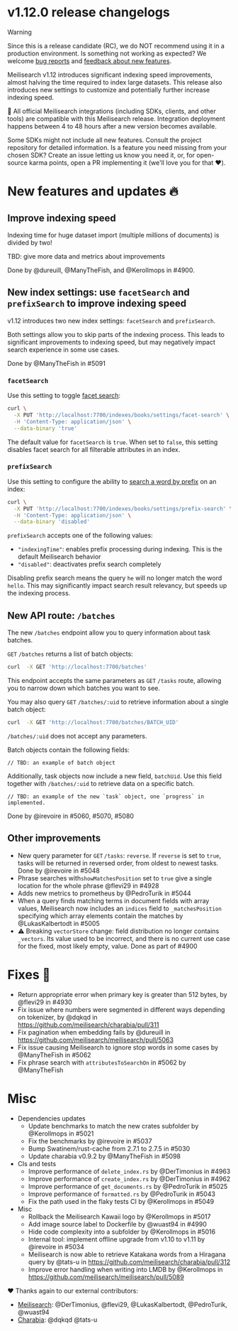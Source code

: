 # v1.12.0 release changelogs

<!-- The following line should ONLY be put PRE-release changelogs -->
> [!WARNING]
> Since this is a release candidate (RC), we do NOT recommend using it in a production environment. Is something not working as expected? We welcome [bug reports](https://github.com/meilisearch/meilisearch/issues/new/choose) and [feedback about new features](https://github.com/meilisearch/product/discussions).

Meilisearch v1.12 introduces significant indexing speed improvements, almost halving the time required to index large datasets. This release also introduces new settings to customize and potentially further increase indexing speed.

<!-- The following lines should NOT be put in the PRE-release changelogs -->
🧰 All official Meilisearch integrations (including SDKs, clients, and other tools) are compatible with this Meilisearch release. Integration deployment happens between 4 to 48 hours after a new version becomes available.

<!-- The following lines should NOT be put in the PRE-release changelogs -->
Some SDKs might not include all new features. Consult the project repository for detailed information. Is a feature you need missing from your chosen SDK? Create an issue letting us know you need it, or, for open-source karma points, open a PR implementing it (we'll love you for that ❤️).

# New features and updates 🔥

## Improve indexing speed

Indexing time for huge dataset import (multiple millions of documents) is divided by two!

TBD: give more data and metrics about improvements

Done by @dureuill, @ManyTheFish, and @Kerollmops in #4900.

## New index settings: use `facetSearch` and `prefixSearch` to improve indexing speed

v1.12 introduces two new index settings: `facetSearch` and `prefixSearch`.

Both settings allow you to skip parts of the indexing process. This leads to significant improvements to indexing speed, but may negatively impact search experience in some use cases.

Done by @ManyTheFish in #5091

### `facetSearch`

Use this setting to toggle [facet search](https://www.meilisearch.com/docs/learn/filtering_and_sorting/search_with_facet_filters#searching-facet-values):

```bash
curl \
  -X PUT 'http://localhost:7700/indexes/books/settings/facet-search' \
  -H 'Content-Type: application/json' \
  --data-binary 'true'
```

The default value for `facetSearch` is `true`. When set to `false`, this setting disables facet search for all filterable attributes in an index.

### `prefixSearch`

Use this setting to configure the ability to [search a word by prefix](https://www.meilisearch.com/docs/learn/engine/prefix) on an index:

```bash
curl \
  -X PUT 'http://localhost:7700/indexes/books/settings/prefix-search' \
  -H 'Content-Type: application/json' \
  --data-binary 'disabled'
```

`prefixSearch` accepts one of the following values:

- `"indexingTime"`: enables prefix processing during indexing. This is the default Meilisearch behavior
- `"disabled"`: deactivates prefix search completely


Disabling prefix search means the query `he` will no longer match the word `hello`. This may significantly impact search result relevancy, but speeds up the indexing process.

## New API route: `/batches`

The new `/batches` endpoint allow you to query information about task batches.

`GET` `/batches` returns a list of batch objects:

```sh
curl  -X GET 'http://localhost:7700/batches'
```

This endpoint accepts the same parameters as `GET` `/tasks` route, allowing you to narrow down which batches you want to see.

You may also query `GET` `/batches/:uid` to retrieve information about a single batch object:

```sh
curl  -X GET 'http://localhost:7700/batches/BATCH_UID'
```

`/batches/:uid` does not accept any parameters.

Batch objects contain the following fields:

```json5
// TBD: an example of batch object
```

Additionally, task objects now include a new field, `batchUid`. Use this field together with `/batches/:uid` to retrieve data on a specific batch.

```json5
// TBD: an example of the new `task` object, one `progress` in implemented.
```

Done by @irevoire in #5060, #5070, #5080

## Other improvements

* New query parameter for `GET` `/tasks`: `reverse`. If `reverse` is set to `true`, tasks will be returned in reversed order, from oldest to newest tasks. Done by @irevoire in #5048
* Phrase searches with`showMatchesPosition` set to `true` give a single location for the whole phrase @flevi29 in #4928
* Adds new metrics to prometheus by @PedroTurik in #5044
* When a query finds matching terms in document fields with array values,  Meilisearch now includes an `indices` field to `_matchesPosition` specifying which array elements contain the matches by @LukasKalbertodt in #5005
* ⚠️ Breaking `vectorStore` change: field distribution no longer contains `_vectors`. Its value used to be incorrect, and there is no current use case for the fixed, most likely empty, value. Done as part of #4900

# Fixes 🐞

* Return appropriate error when primary key is greater than 512 bytes, by @flevi29 in #4930
* Fix issue where numbers were segmented in different ways depending on tokenizer, by @dqkqd in https://github.com/meilisearch/charabia/pull/311
* Fix pagination when embedding fails by @dureuill in https://github.com/meilisearch/meilisearch/pull/5063
* Fix issue causing Meilisearch to ignore stop words in some cases by @ManyTheFish in #5062
* Fix phrase search with `attributesToSearchOn` in #5062 by @ManyTheFish
# Misc

* Dependencies updates
  * Update benchmarks to match the new crates subfolder by @Kerollmops in #5021
  * Fix the benchmarks by @irevoire in #5037
  * Bump Swatinem/rust-cache from 2.7.1 to 2.7.5 in #5030
  * Update charabia v0.9.2 by @ManyTheFish in #5098
* CIs and tests
  * Improve performance of `delete_index.rs` by @DerTimonius in #4963
  * Improve performance of `create_index.rs` by @DerTimonius in #4962
  * Improve performance of `get_documents.rs` by @PedroTurik in #5025
  * Improve performance of `formatted.rs` by @PedroTurik in #5043
  * Fix the path used in the flaky tests CI by @Kerollmops in #5049
* Misc
  * Rollback the Meilisearch Kawaii logo by @Kerollmops in #5017
  * Add image source label to Dockerfile by @wuast94 in #4990
  * Hide code complexity into a subfolder by @Kerollmops in #5016
  * Internal tool: implement offline upgrade from v1.10 to v1.11 by @irevoire in #5034
  * Meilisearch is now able to retrieve Katakana words from a Hiragana query by @tats-u in https://github.com/meilisearch/charabia/pull/312
  * Improve error handling when writing into LMDB by @Kerollmops in https://github.com/meilisearch/meilisearch/pull/5089

❤️ Thanks again to our external contributors:
- [Meilisearch](https://github.com/meilisearch/meilisearch): @DerTimonius, @flevi29, @LukasKalbertodt, @PedroTurik, @wuast94
- [Charabia](https://github.com/meilisearch/charabia): @dqkqd @tats-u
